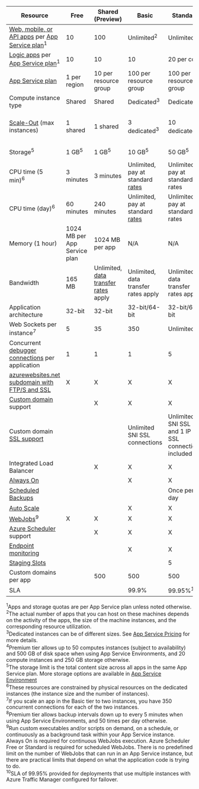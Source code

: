 | Resource | Free | Shared (Preview) | Basic | Standard | Premium (Preview)</th> |
| --- | --- | --- | --- | --- | --- |
| [Web, mobile, or API apps](https://azure.microsoft.com/services/app-service/) per [App Service plan](../articles/app-service/azure-web-sites-web-hosting-plans-in-depth-overview.md)<sup>1</sup> |10 |100 |Unlimited<sup>2</sup> |Unlimited<sup>2</sup> |Unlimited<sup>2</sup> |
| [Logic apps](https://azure.microsoft.com/services/app-service/logic/) per [App Service plan](../articles/app-service/azure-web-sites-web-hosting-plans-in-depth-overview.md)</a><sup>1</sup> |10 |10 |10 |20 per core |20 per core |
| [App Service plan](../articles/app-service/azure-web-sites-web-hosting-plans-in-depth-overview.md) |1 per region |10 per resource group |100 per resource group |100 per resource group |100 per resource group |
| Compute instance type |Shared |Shared |Dedicated<sup>3</sup> |Dedicated<sup>3</sup> |Dedicated<sup>3</sup></p> |
| [Scale-Out](../articles/app-service/web-sites-scale.md) (max instances) |1 shared |1 shared |3 dedicated<sup>3</sup> |10 dedicated<sup>3</sup> |20 dedicated (50 in ASE)<sup>3,4</sup> |
| Storage<sup>5</sup> |1 GB<sup>5</sup> |1 GB<sup>5</sup> |10 GB<sup>5</sup> |50 GB<sup>5</sup> |500 GB<sup>4,5</sup></p> |
| CPU time (5 min)<sup>6</sup> |3 minutes |3 minutes |Unlimited, pay at standard [rates](https://azure.microsoft.com/pricing/details/app-service/)</a> |Unlimited, pay at standard rates |Unlimited, pay at standard rates |
| CPU time (day)<sup>6</sup> |60 minutes |240 minutes |Unlimited, pay at standard [rates](https://azure.microsoft.com/pricing/details/app-service/)</a> |Unlimited, pay at standard rates |Unlimited, pay at standard rates |
| Memory (1 hour) |1024 MB per App Service plan |1024 MB per app |N/A |N/A |N/A |
| Bandwidth |165 MB |Unlimited, [data transfer rates](https://azure.microsoft.com/pricing/details/data-transfers/) apply |Unlimited, data transfer rates apply |Unlimited, data transfer rates apply |Unlimited, data transfer rates apply |
| Application architecture |32-bit |32-bit |32-bit/64-bit |32-bit/64-bit |32-bit/64-bit |
| Web Sockets per instance<sup>7</sup> |5 |35 |350 |Unlimited |Unlimited |
| Concurrent [debugger connections](../articles/app-service/web-sites-dotnet-troubleshoot-visual-studio.md) per application |1 |1 |1 |5 |5 |
| [azurewebsites.net subdomain with FTP/S and SSL](../articles/app-service/app-service-web-tutorial-custom-ssl.md) |X |X |X |X |X |
| [Custom domain](../articles/app-service/app-service-web-tutorial-custom-domain.md) support | |X |X |X |X |
| Custom domain [SSL support](../articles/app-service/app-service-web-tutorial-custom-ssl.md) | | |Unlimited SNI SSL connections |Unlimited SNI SSL and 1 IP SSL connections included |Unlimited SNI SSL and 1 IP SSL connections included |
| Integrated Load Balancer | |X |X |X |X |
| [Always On](../articles/app-service/web-sites-configure.md) | | |X |X |X |
| [Scheduled Backups](../articles/app-service/web-sites-backup.md) | | | |Once per day |Once every 5 minutes<sup>8</sup> |
| [Auto Scale](../articles/app-service/web-sites-scale.md) | | |X |X |X |
| [WebJobs](../articles/app-service/web-sites-create-web-jobs.md)<sup>9</sup> |X |X |X |X |X |
| [Azure Scheduler](https://azure.microsoft.com/services/scheduler/) support | |X |X |X |X |
| [Endpoint monitoring](../articles/app-service/web-sites-monitor.md) | | |X |X |X |
| [Staging Slots](../articles/app-service/web-sites-staged-publishing.md) | | | |5 |20 |
| Custom domains per app</a> | |500 |500 |500 |500 |
| SLA | |<p> |99.9% |99.95%<sup>10</sup> |99.95%<sup>10</sup> |

<sup>1</sup>Apps and storage quotas are per App Service plan unless noted otherwise.  
<sup>2</sup>The actual number of apps that you can host on these machines depends on the activity of the apps, the size of the machine instances, and the corresponding resource utilization.  
<sup>3</sup>Dedicated instances can be of different sizes. See [App Service Pricing](https://azure.microsoft.com/pricing/details/data-transfers/pricing/details/app-service/) for more details.  
<sup>4</sup>Premium tier allows up to 50 computes instances (subject to availability) and 500 GB of disk space when using App Service Environments, and 20 compute instances and 250 GB storage otherwise.  
<sup>5</sup>The storage limit is the total content size across all apps in the
same App Service plan. More storage options are available in [App Service Environment](../articles/app-service/environment/app-service-web-configure-an-app-service-environment.md#storage)  
<sup>6</sup>These resources are constrained by physical resources on the dedicated instances (the instance size and the number of instances).  
<sup>7</sup>If you scale an app in the Basic tier to two instances, you have 350 concurrent connections for each of the two instances.  
<sup>8</sup>Premium tier allows backup intervals down up to every 5 minutes when using App Service Environments, and 50 times per day otherwise.  
<sup>9</sup>Run custom executables and/or scripts on demand, on a schedule, or continuously as a background task within your App Service instance. Always On is required for continuous WebJobs execution. Azure Scheduler Free or Standard is required for scheduled WebJobs. There is no predefined limit on the number of WebJobs that can run in an App Service instance, but there are practical limits that depend on what the application code is trying to do.   
<sup>10</sup>SLA of 99.95% provided for deployments that use multiple instances with Azure Traffic Manager configured for failover.  

